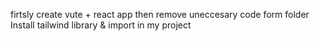 firtsly create vute + react app
then remove uneccesary code form folder
Install tailwind library & import in my project